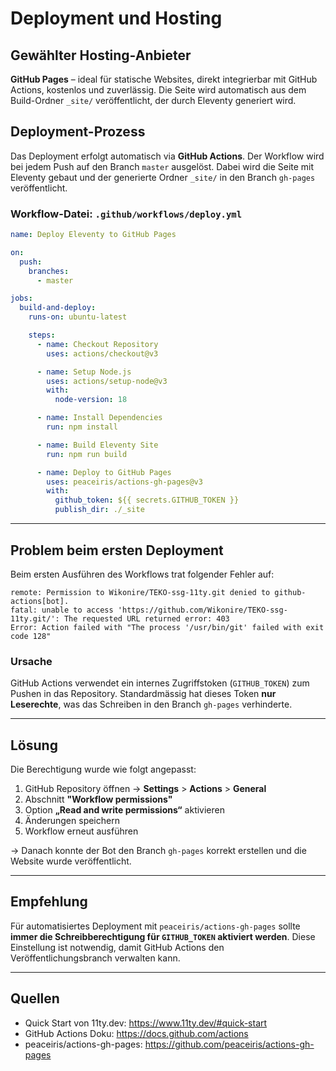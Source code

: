 
# Deployment und Hosting

## Gewählter Hosting-Anbieter

**GitHub Pages** – ideal für statische Websites, direkt integrierbar mit GitHub Actions, kostenlos und zuverlässig. Die Seite wird automatisch aus dem Build-Ordner `_site/` veröffentlicht, der durch Eleventy generiert wird.

## Deployment-Prozess

Das Deployment erfolgt automatisch via **GitHub Actions**. Der Workflow wird bei jedem Push auf den Branch `master` ausgelöst. Dabei wird die Seite mit Eleventy gebaut und der generierte Ordner `_site/` in den Branch `gh-pages` veröffentlicht.

### Workflow-Datei: `.github/workflows/deploy.yml`

```yaml
name: Deploy Eleventy to GitHub Pages

on:
  push:
    branches:
      - master

jobs:
  build-and-deploy:
    runs-on: ubuntu-latest

    steps:
      - name: Checkout Repository
        uses: actions/checkout@v3

      - name: Setup Node.js
        uses: actions/setup-node@v3
        with:
          node-version: 18

      - name: Install Dependencies
        run: npm install

      - name: Build Eleventy Site
        run: npm run build

      - name: Deploy to GitHub Pages
        uses: peaceiris/actions-gh-pages@v3
        with:
          github_token: ${{ secrets.GITHUB_TOKEN }}
          publish_dir: ./_site
```

---

## Problem beim ersten Deployment

Beim ersten Ausführen des Workflows trat folgender Fehler auf:

```
remote: Permission to Wikonire/TEKO-ssg-11ty.git denied to github-actions[bot].
fatal: unable to access 'https://github.com/Wikonire/TEKO-ssg-11ty.git/': The requested URL returned error: 403
Error: Action failed with "The process '/usr/bin/git' failed with exit code 128"
```

### Ursache

GitHub Actions verwendet ein internes Zugriffstoken (`GITHUB_TOKEN`) zum Pushen in das Repository. Standardmässig hat dieses Token **nur Leserechte**, was das Schreiben in den Branch `gh-pages` verhinderte.

---

## Lösung

Die Berechtigung wurde wie folgt angepasst:

1. GitHub Repository öffnen → **Settings** > **Actions** > **General**
2. Abschnitt **"Workflow permissions"**
3. Option **„Read and write permissions“** aktivieren
4. Änderungen speichern
5. Workflow erneut ausführen

→ Danach konnte der Bot den Branch `gh-pages` korrekt erstellen und die Website wurde veröffentlicht.

---

## Empfehlung

Für automatisiertes Deployment mit `peaceiris/actions-gh-pages` sollte **immer die Schreibberechtigung für `GITHUB_TOKEN` aktiviert werden**. Diese Einstellung ist notwendig, damit GitHub Actions den Veröffentlichungsbranch verwalten kann.

---

## Quellen

- Quick Start von 11ty.dev: https://www.11ty.dev/#quick-start 
- GitHub Actions Doku: https://docs.github.com/actions
- peaceiris/actions-gh-pages: https://github.com/peaceiris/actions-gh-pages
